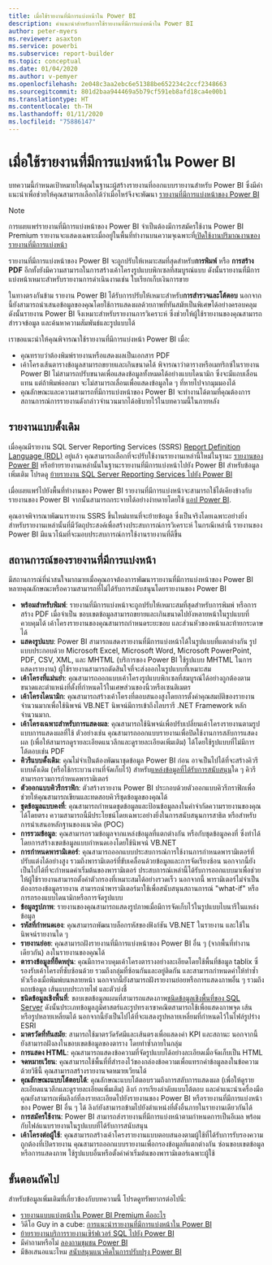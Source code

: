 ```yaml
---
title: เมื่อใช้รายงานที่มีการแบ่งหน้าใน Power BI
description: คำแนะนำสำหรับการใช้รายงานที่มีการแบ่งหน้าใน Power BI
author: peter-myers
ms.reviewer: asaxton
ms.service: powerbi
ms.subservice: report-builder
ms.topic: conceptual
ms.date: 01/04/2020
ms.author: v-pemyer
ms.openlocfilehash: 2e048c3aa2ebc6e51388be652234c2ccf2348663
ms.sourcegitcommit: 801d2baa944469a5b79cf591eb8afd18ca4e00b1
ms.translationtype: HT
ms.contentlocale: th-TH
ms.lasthandoff: 01/11/2020
ms.locfileid: "75886147"
---
```

# <a name="when-to-use-paginated-reports-in-power-bi"></a>เมื่อใช้รายงานที่มีการแบ่งหน้าใน Power BI

บทความนี้กำหนดเป้าหมายให้คุณในฐานะผู้สร้างรายงานที่ออกแบบรายงานสำหรับ Power BI ซึ่งมีคำแนะนำเพื่อช่วยให้คุณสามารถเลือกได้ว่าเมื่อไหร่จึงจะพัฒนา [รายงานที่มีการแบ่งหน้าของ Power BI](../paginated-reports-report-builder-power-bi.md)

> [!NOTE]
> การเผยแพร่รายงานที่มีการแบ่งหน้าของ Power BI จำเป็นต้องมีการสมัครใช้งาน Power BI Premium รายงานจะแสดงเฉพาะเมื่ออยู่ในพื้นที่ทำงานบนความจุเฉพาะที่[เปิดใช้งานปริมาณงานของรายงานที่มีการแบ่งหน้า](../service-admin-premium-workloads.md#paginated-reports)

รายงานที่มีการแบ่งหน้าของ Power BI จะถูกปรับให้เหมาะสมที่สุดสำหรับ**การพิมพ์** หรือ **การสร้าง PDF** อีกทั้งยังมีความสามารถในการสร้างเค้าโครงรูปแบบพิกเซลที่สมบูรณ์แบบ ดังนั้นรายงานที่มีการแบ่งหน้าเหมาะสำหรับรายงานการดำเนินงานเช่น ใบเรียกเก็บเงินการขาย

ในทางตรงกันข้าม รายงาน Power BI ได้รับการปรับให้เหมาะสำหรับ**การสำรวจและโต้ตอบ** นอกจากนี้ยังสามารถนำเสนอข้อมูลของคุณโดยใช้การแสดงผลด้วยภาพที่ทันสมัยเป็นพิเศษได้อย่างครอบคลุม ดังนั้นรายงาน Power BI จึงเหมาะสำหรับรายงานการวิเคราะห์ ซึ่งช่วยให้ผู้ใช้รายงานของคุณสามารถสำรวจข้อมูล และค้นหาความสัมพันธ์และรูปแบบได้

เราขอแนะนำให้คุณพิจารณาใช้รายงานที่มีการแบ่งหน้า Power BI เมื่อ:

* คุณทราบว่าต้องพิมพ์รายงานหรือแสดงผลเป็นเอกสาร PDF
* เค้าโครงเส้นตารางข้อมูลสามารถขยายและเกินขนาดได้ พิจารณาว่าตารางหรือเมทริกซ์ในรายงาน Power BI ไม่สามารถปรับขนาดเพื่อแสดงข้อมูลทั้งหมดได้อย่างแบบไดนามิก ซึ่งจะมีแถบเลื่อนแทน แต่ถ้าพิมพ์ออกมา จะไม่สามารถเลื่อนเพื่อแสดงข้อมูลใด ๆ ที่หายไปจากมุมมองได้
* คุณลักษณะและความสามารถที่มีการแบ่งหน้าของ Power BI จะทำงานได้ตามที่คุณต้องการ สถานการณ์การรายงานดังกล่าวจำนวนมากได้อธิบายไว้ในบทความนี้ในภายหลัง

## <a name="legacy-reports"></a>รายงานแบบดั้งเดิม

เมื่อคุณมีรายงาน SQL Server Reporting Services (SSRS) [Report Definition Language (RDL)](/sql/reporting-services/reports/report-definition-language-ssrs) อยู่แล้ว คุณสามารถเลือกที่จะปรับใช้งานรายงานเหล่านี้ใหม่ในฐานะ [รายงานของ Power BI](../consumer/end-user-reports.md) หรือย้ายรายงานเหล่านั้นในฐานะรายงานที่มีการแบ่งหน้าไปยัง Power BI สำหรับข้อมูลเพิ่มเติม โปรดดู [ย้ายรายงาน SQL Server Reporting Services ไปยัง Power BI](migrate-ssrs-reports-to-power-bi.md)

เมื่อเผยแพร่ไปยังพื้นที่ทำงานของ Power BI รายงานที่มีการแบ่งหน้าจะสามารถใช้ได้เคียงข้างกับรายงานของ Power BI จากนั้นสามารถกระจายได้อย่างง่ายดายโดยใช้ [แอป Power BI](../service-create-distribute-apps.md).

คุณอาจพิจารณาพัฒนารายงาน SSRS ขึ้นใหม่แทนที่จะย้ายข้อมูล ซึ่งเป็นจริงโดยเฉพาะอย่างยิ่งสำหรับรายงานเหล่านั้นที่มีวัตถุประสงค์เพื่อสร้างประสบการณ์การวิเคราะห์ ในกรณีเหล่านี้ รายงานของ Power BI มีแนวโน้มที่จะมอบประสบการณ์การใช้งานรายงานที่ดีขึ้น

## <a name="paginated-report-scenarios"></a>สถานการณ์ของรายงานที่มีการแบ่งหน้า

มีสถานการณ์ที่น่าสนใจมากมายเมื่อคุณอาจต้องการพัฒนารายงานที่มีการแบ่งหน้าของ Power BI หลายคุณลักษณะหรือความสามารถที่ไม่ได้รับการสนับสนุนโดยรายงานของ Power BI

* **พร้อมสำหรับพิมพ์**: รายงานที่มีการแบ่งหน้าจะถูกปรับให้เหมาะสมที่สุดสำหรับการพิมพ์ หรือการสร้าง PDF เมื่อจำเป็น ขอบเขตข้อมูลสามารถขยายและเกินขนาดไปยังหลายหน้าในรูปแบบที่ควบคุมได้ เค้าโครงรายงานของคุณสามารถกำหนดระยะขอบ และส่วนหัวของหน้าและท้ายกระดาษได้
* **แสดงรูปแบบ**: Power BI สามารถแสดงรายงานที่มีการแบ่งหน้าได้ในรูปแบบที่แตกต่างกัน รูปแบบประกอบด้วย Microsoft Excel, Microsoft Word, Microsoft PowerPoint, PDF, CSV, XML, และ MHTML (บริการของ Power BI ใช้รูปแบบ MHTML ในการแสดงรายงาน) ผู้ใช้รายงานสามารถตัดสินใจที่จะส่งออกในรูปแบบที่เหมาะสม
* **เค้าโครงที่แม่นยำ**: คุณสามารถออกแบบเค้าโครงรูปแบบพิกเซลที่สมบูรณ์ได้อย่างถูกต้องตามขนาดและตำแหน่งที่ตั้งที่กำหนดไว้ในเศษส่วนของนิ้วหรือเซนติเมตร
* **เค้าโครงไดนามิก**: คุณสามารถสร้างเค้าโครงที่ตอบสนองสูงโดยการตั้งค่าคุณสมบัติของรายงานจำนวนมากเพื่อใช้นิพจน์ VB.NET นิพจน์มีการเข้าถึงไลบรารี .NET Framework หลักจำนวนมาก.
* **เค้าโครงเฉพาะสำหรับการแสดงผล**: คุณสามารถใช้นิพจน์เพื่อปรับเปลี่ยนเค้าโครงรายงานตามรูปแบบการแสดงผลที่ใช้ ตัวอย่างเช่น คุณสามารถออกแบบรายงานเพื่อปิดใช้งานการสลับการแสดงผล (เพื่อให้สามารถดูรายละเอียดแนวลึกและดูรายละเอียดเพิ่มเติม) ได้โดยใช้รูปแบบที่ไม่มีการโต้ตอบเช่น PDF
* **คิวรีแบบดั้งเดิม**: คุณไม่จำเป็นต้องพัฒนาชุดข้อมูล Power BI ก่อน อาจเป็นไปได้ที่จะสร้างคิวรีแบบดั้งเดิม (หรือใช้กระบวนงานที่จัดเก็บไว้) สำหรับ[แหล่งข้อมูลที่ได้รับการสนับสนุน](../paginated-reports-data-sources.md)ใด ๆ คิวรีสามารถรวมการกำหนดพารามิเตอร์
* **ตัวออกแบบคิวรีกราฟิก**: ตัวสร้างรายงาน Power BI ประกอบด้วยตัวออกแบบคิวรีกราฟิกเพื่อช่วยให้คุณสามารถเขียนและทดสอบคิวรีชุดข้อมูลของคุณได้
* **ชุดข้อมูลแบบคงที่**: คุณสามารถกำหนดชุดข้อมูลและป้อนข้อมูลลงในคำจำกัดความรายงานของคุณได้โดยตรง ความสามารถนี้มีประโยชน์โดยเฉพาะอย่างยิ่งในการสนับสนุนการสาธิต หรือสำหรับการนำเสนอหลักฐานของแนวคิด (POC)
* **การรวมข้อมูล**: คุณสามารถรวมข้อมูลจากแหล่งข้อมูลที่แตกต่างกัน หรือกับชุดข้อมูลคงที่ ซึ่งทำได้โดยการสร้างเขตข้อมูลแบบกำหนดเองโดยใช้นิพจน์ VB.NET
* **การกำหนดพารามิเตอร์**: คุณสามารถออกแบบประสบการณ์การใช้งานการกำหนดพารามิเตอร์ที่ปรับแต่งได้อย่างสูง รวมถึงพารามิเตอร์ที่ขับเคลื่อนด้วยข้อมูลและการจัดเรียงซ้อน นอกจากนี้ยังเป็นไปได้ที่จะกำหนดค่าเริ่มต้นของพารามิเตอร์ ประสบการณ์เหล่านี้ได้รับการออกแบบมาเพื่อช่วยให้ผู้ใช้รายงานสามารถตั้งค่าตัวกรองที่เหมาะสมได้อย่างรวดเร็ว นอกจากนี้ พารามิเตอร์ไม่จำเป็นต้องกรองข้อมูลรายงาน สามารถนำพารามิเตอร์มาใช้เพื่อสนับสนุนสถานการณ์ "what-if" หรือการกรองแบบไดนามิกหรือการจัดรูปแบบ
* **ข้อมูลรูปภาพ**: รายงานของคุณสามารถแสดงรูปภาพเมื่อมีการจัดเก็บไว้ในรูปแบบไบนารีในแหล่งข้อมูล
* **รหัสที่กำหนดเอง**: คุณสามารถพัฒนาบล็อกรหัสของฟังก์ชัน VB.NET ในรายงาน และใช้ในนิพจน์รายงานใด ๆ
* **รายงานย่อย**: คุณสามารถฝังรายงานที่มีการแบ่งหน้าของ Power BI อื่น ๆ (จากพื้นที่ทำงานเดียวกัน) ลงในรายงานของคุณได้
* **ตารางข้อมูลที่ยืดหยุ่น**: คุณมีการควบคุมเค้าโครงตารางอย่างละเอียดโดยใช้พื้นที่ข้อมูล tablix ซึ่รองรับเค้าโครงที่ซับซ้อนด้วย รวมถึงกลุ่มที่ซ้อนกันและอยู่ติดกัน และสามารถกำหนดค่าให้ทำซ้ำหัวเรื่องเมื่อพิมพ์บนหลายหน้า นอกจากนี้ยังสามารถฝังรายงานย่อยหรือการแสดงภาพอื่น ๆ รวมถึงแถบข้อมูล เส้นแบบประกายไฟ และตัวบ่งชี้
* **ชนิดข้อมูลเชิงพื้นที่**: ขอบเขตข้อมูลแผนที่สามารถแสดงภาพ[ชนิดข้อมูลเชิงพื้นที่ของ SQL Server](/sql/relational-databases/spatial/spatial-data-sql-server) ดังนั้นประเภทข้อมูลภูมิศาสตร์และรูปทรงเรขาคณิตสามารถใช้เพื่อแสดงภาพจุด เส้น หรือรูปหลายเหลี่ยมได้ นอกจากนี้ยังเป็นไปได้ที่จะแสดงรูปหลายเหลี่ยมที่กำหนดไว้ในไฟล์รูปร่าง ESRI
* **มาตรวัดที่ทันสมัย**: สามารถใช้มาตรวัดรัศมีและเส้นตรงเพื่อแสดงค่า KPI และสถานะ นอกจากนี้ยังสามารถฝังลงในขอบเขตข้อมูลของตาราง โดยทำซ้ำภายในกลุ่ม
* **การแสดง HTML**: คุณสามารถแสดงข้อความที่จัดรูปแบบได้อย่างละเอียดเมื่อจัดเก็บเป็น HTML
* **จดหมายเวียน**: คุณสามารถใช้พื้นที่ที่สำรองไว้ของกล่องข้อความเพื่อแทรกค่าข้อมูลลงในข้อความ ด้วยวิธีนี้ คุณสามารถสร้างรายงานจดหมายเวียนได้
* **คุณลักษณะแบบโต้ตอบได้**: คุณลักษณะแบบโต้ตอบรวมถึงการสลับการแสดงผล (เพื่อให้ดูรายละเอียดแนวลึกและดูรายละเอียดเพิ่มเติม) ลิงก์ การเรียงลำดับแบบโต้ตอบ และคำแนะนำเครื่องมือ คุณยังสามารถเพิ่มลิงก์ที่ลงรายละเอียดไปยังรายงานของ Power BI หรือรายงานที่มีการแบ่งหน้าของ Power BI อื่น ๆ ได้ ลิงก์ยังสามารถข้ามไปยังตำแหน่งที่ตั้งอื่นภายในรายงานเดียวกันได้
* **การสมัครใช้งาน**: Power BI สามารถส่งรายงานที่มีการแบ่งหน้าตามกำหนดการเป็นอีเมล พร้อมกับไฟล์แนบรายงานในรูปแบบที่ได้รับการสนับสนุน
* **เค้าโครงต่อผู้ใช้**: คุณสามารถสร้างเค้าโครงรายงานแบบตอบสนองตามผู้ใช้ที่ได้รับการรับรองความถูกต้องที่เปิดรายงาน คุณสามารถออกแบบรายงานเพื่อกรองข้อมูลที่แตกต่างกัน ซ่อนขอบเขตข้อมูลหรือการแสดงภาพ ใช้รูปแบบอื่นหรือตั้งค่าค่าเริ่มต้นของพารามิเตอร์เฉพาะผู้ใช้

## <a name="next-steps"></a>ขั้นตอนถัดไป

สำหรับข้อมูลเพิ่มเติมที่เกี่ยวข้องกับบทความนี้ โปรดดูทรัพยากรต่อไปนี้:

* [รายงานแบบแบ่งหน้าใน Power BI Premium คืออะไร](../paginated-reports-report-builder-power-bi.md)
* วิดีโอ Guy in a cube: [การแนะนำรายงานที่มีการแบ่งหน้าใน Power BI](https://www.youtube.com/watch?v=wfqn45XNK3M)
* [ย้ายรายงานบริการรายงานเซิร์ฟเวอร์ SQL ไปยัง Power BI](migrate-ssrs-reports-to-power-bi.md)
* มีคำถามหรือไม่ [ลองถามชุมชน Power BI](https://community.powerbi.com/)
* มีข้อเสนอแนะไหม [สนับสนุนแนวคิดในการปรับปรุง Power BI](https://ideas.powerbi.com)

